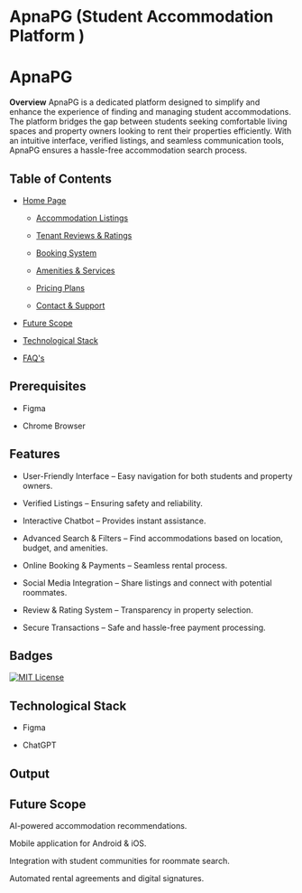 # ApnaPG (Student Accommodation Platform )
# ApnaPG

**Overview**
ApnaPG is a dedicated platform designed to simplify and enhance the experience of finding and managing student accommodations. The platform bridges the gap between students seeking comfortable living spaces and property owners looking to rent their properties efficiently. With an intuitive interface, verified listings, and seamless communication tools, ApnaPG ensures a hassle-free accommodation search process.

## Table of Contents

 - [Home Page]( #screenshots-results)

   - [Accommodation Listings]( #screenshots-results)

   - [Tenant Reviews & Ratings](#screenshots-results)

   - [Booking System]( #screenshots-results)

   - [Amenities & Services]( #screenshots-results)

   - [Pricing Plans]( #screenshots-results)

   - [Contact & Support]( #screenshots-results)

- [Future Scope]( #future-scope)

- [Technological Stack]( #Technological-stack)

- [FAQ's](#fyq)

## Prerequisites

- Figma

- Chrome Browser 

## Features

- User-Friendly Interface – Easy navigation for both students and property owners.

- Verified Listings – Ensuring safety and reliability.

- Interactive Chatbot – Provides instant assistance.

- Advanced Search & Filters – Find accommodations based on location, budget, and amenities.

- Online Booking & Payments – Seamless rental process.

- Social Media Integration – Share listings and connect with potential roommates.

- Review & Rating System – Transparency in property selection.

- Secure Transactions – Safe and hassle-free payment processing.

## Badges


[![MIT License](https://img.shields.io/badge/License-MIT-green.svg)](https://choosealicense.com/licenses/mit/)


## Technological Stack

- Figma

- ChatGPT

## Output


## Future Scope

AI-powered accommodation recommendations.

Mobile application for Android & iOS.

Integration with student communities for roommate search.

Automated rental agreements and digital signatures.
